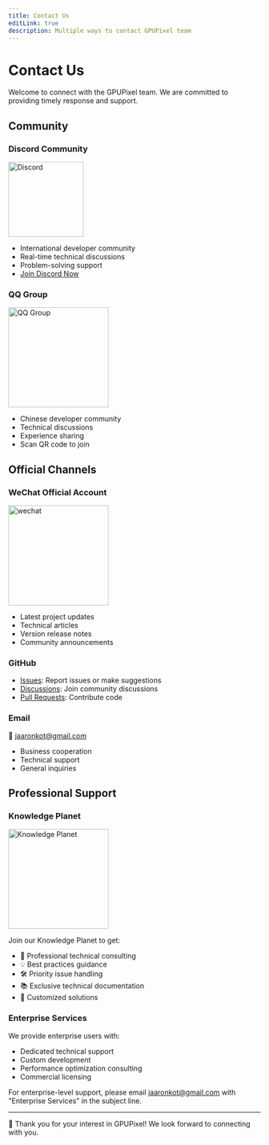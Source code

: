 ```yaml
---
title: Contact Us
editLink: true
description: Multiple ways to contact GPUPixel team
---
```


# Contact Us

Welcome to connect with the GPUPixel team. We are committed to providing timely response and support.

## Community

### Discord Community
<a href="https://discord.gg/q2MjmqK4" target="_blank">
    <img src="../../image/discord-logo-blue.svg" alt="Discord" style="width: 150px;">
</a>

- International developer community
- Real-time technical discussions
- Problem-solving support
- [Join Discord Now](https://discord.gg/q2MjmqK4)

### QQ Group
<img src="../../image/qq-group.jpg" alt="QQ Group" style="width: 200px;">

- Chinese developer community
- Technical discussions
- Experience sharing
- Scan QR code to join

## Official Channels

### WeChat Official Account
<img src="../../image/wechat.png" alt="wechat" style="width: 200px;">

- Latest project updates
- Technical articles
- Version release notes
- Community announcements

### GitHub
- [Issues](https://github.com/pixpark/gpupixel/issues): Report issues or make suggestions
- [Discussions](https://github.com/pixpark/gpupixel/discussions): Join community discussions
- [Pull Requests](https://github.com/pixpark/gpupixel/pulls): Contribute code

### Email
📧 [jaaronkot@gmail.com](mailto:jaaronkot@gmail.com)
- Business cooperation
- Technical support
- General inquiries

## Professional Support

### Knowledge Planet
<img src="../../image/zhishixingqiu.jpg" alt="Knowledge Planet" style="width: 200px;">

Join our Knowledge Planet to get:
- 🚀 Professional technical consulting
- 💡 Best practices guidance
- 🛠️ Priority issue handling
- 📚 Exclusive technical documentation
- 🎯 Customized solutions

### Enterprise Services
We provide enterprise users with:
- Dedicated technical support
- Custom development
- Performance optimization consulting
- Commercial licensing

For enterprise-level support, please email [jaaronkot@gmail.com](mailto:jaaronkot@gmail.com) with "Enterprise Services" in the subject line.

---

💝 Thank you for your interest in GPUPixel! We look forward to connecting with you.
